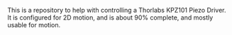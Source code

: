 This is a repository to help with controlling a Thorlabs KPZ101 Piezo Driver. It is configured for 2D motion, and is about 90% complete, and mostly usable for motion.
